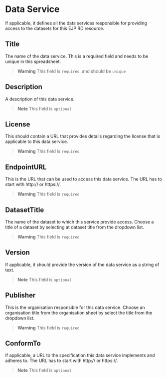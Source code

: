 # Data Service
If applicable, it defines all the data services responsible for providing access to the datasets for this EJP RD resource.

## Title
The name of the data service. This is a required field and needs to be unique in this spreadsheet.
> **Warning** This field is `required`, and should be `unique`

## Description
A description of this data service.
> **Note** This field is `optional`

## License
This should contain a URL that provides details regarding the license that is applicable to this data service.
> **Warning** This field is `required`

## EndpointURL
This is the URL that can be used to access this data service. The URL has to start with http:// or https://.
> **Warning** This field is `required`

## DatasetTitle
The name of the dataset to which this service provide access. Choose a title of a dataset by selecting at dataset title from the
dropdown list.
> **Warning** This field is `required`

## Version
If applicable, it should provide the version of the data service as a string of text.
> **Note** This field is `optional`

## Publisher
This is the organisation responsible for this data service. Choose an organisation title from the organisation sheet by
select the title from the dropdown list.
> **Warning** This field is `required`

## ConformTo 
If applicable, a URL to the specification this data service implements and adheres to. The URL has to start with http:// or https://.
> **Note** This field is `optional`

